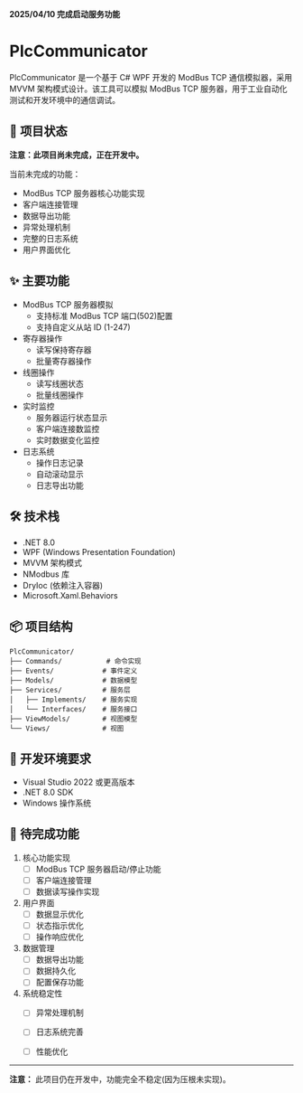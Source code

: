 **2025/04/10 完成启动服务功能**

# PlcCommunicator

PlcCommunicator 是一个基于 C# WPF 开发的 ModBus TCP 通信模拟器，采用 MVVM 架构模式设计。该工具可以模拟 ModBus TCP 服务器，用于工业自动化测试和开发环境中的通信调试。

## 🚧 项目状态

**注意：此项目尚未完成，正在开发中。**

当前未完成的功能：
- ModBus TCP 服务器核心功能实现
- 客户端连接管理
- 数据导出功能
- 异常处理机制
- 完整的日志系统
- 用户界面优化

## ✨ 主要功能

- ModBus TCP 服务器模拟
  - 支持标准 ModBus TCP 端口(502)配置
  - 支持自定义从站 ID (1-247)
- 寄存器操作
  - 读写保持寄存器
  - 批量寄存器操作
- 线圈操作
  - 读写线圈状态
  - 批量线圈操作
- 实时监控
  - 服务器运行状态显示
  - 客户端连接数监控
  - 实时数据变化监控
- 日志系统
  - 操作日志记录
  - 自动滚动显示
  - 日志导出功能

## 🛠 技术栈

- .NET 8.0
- WPF (Windows Presentation Foundation)
- MVVM 架构模式
- NModbus 库
- DryIoc (依赖注入容器)
- Microsoft.Xaml.Behaviors

## 📦 项目结构

```
PlcCommunicator/
├── Commands/           # 命令实现
├── Events/            # 事件定义
├── Models/            # 数据模型
├── Services/          # 服务层
│   ├── Implements/    # 服务实现
│   └── Interfaces/    # 服务接口
├── ViewModels/        # 视图模型
└── Views/             # 视图
```

## 🚀 开发环境要求

- Visual Studio 2022 或更高版本
- .NET 8.0 SDK
- Windows 操作系统

## 📝 待完成功能

1. 核心功能实现
   - [ ] ModBus TCP 服务器启动/停止功能
   - [ ] 客户端连接管理
   - [ ] 数据读写操作实现

2. 用户界面
   - [ ] 数据显示优化
   - [ ] 状态指示优化
   - [ ] 操作响应优化

3. 数据管理
   - [ ] 数据导出功能
   - [ ] 数据持久化
   - [ ] 配置保存功能

4. 系统稳定性
   - [ ] 异常处理机制
   - [ ] 日志系统完善
   - [ ] 性能优化


---

**注意：** 此项目仍在开发中，功能完全不稳定(因为压根未实现)。